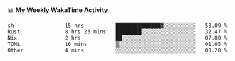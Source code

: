 <!--
**stamp711/stamp711** is a ✨ _special_ ✨ repository because its `README.md` (this file) appears on your GitHub profile.

Here are some ideas to get you started:

- 🔭 I’m currently working on ...
- 🌱 I’m currently learning ...
- 👯 I’m looking to collaborate on ...
- 🤔 I’m looking for help with ...
- 💬 Ask me about ...
- 📫 How to reach me: ...
- 😄 Pronouns: ...
- ⚡ Fun fact: ...
-->

📊 **My Weekly WakaTime Activity**

<!--START_SECTION:waka-->

```text
sh                15 hrs          ██████████████▓░░░░░░░░░░   58.09 %
Rust              8 hrs 23 mins   ████████░░░░░░░░░░░░░░░░░   32.47 %
Nix               2 hrs           ██░░░░░░░░░░░░░░░░░░░░░░░   07.80 %
TOML              16 mins         ▒░░░░░░░░░░░░░░░░░░░░░░░░   01.05 %
Other             4 mins          ░░░░░░░░░░░░░░░░░░░░░░░░░   00.28 %
```

<!--END_SECTION:waka-->
